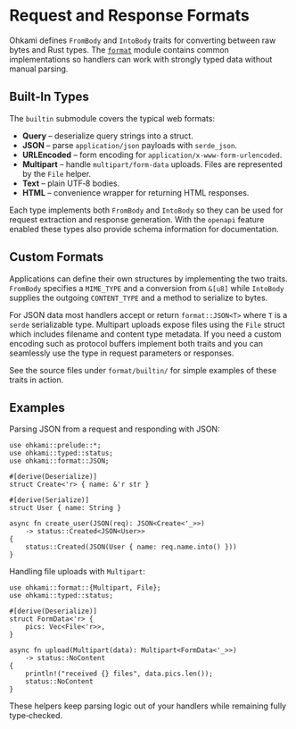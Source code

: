 # Request and Response Formats

Ohkami defines `FromBody` and `IntoBody` traits for converting between raw bytes
and Rust types.  The [`format`](../ohkami-0.24/ohkami/src/format) module contains
common implementations so handlers can work with strongly typed data without
manual parsing.

## Built‑In Types

The `builtin` submodule covers the typical web formats:

- **Query** – deserialize query strings into a struct.
- **JSON** – parse `application/json` payloads with `serde_json`.
- **URLEncoded** – form encoding for `application/x-www-form-urlencoded`.
- **Multipart** – handle `multipart/form-data` uploads.  Files are represented by
  the `File` helper.
- **Text** – plain UTF‑8 bodies.
- **HTML** – convenience wrapper for returning HTML responses.

Each type implements both `FromBody` and `IntoBody` so they can be used for
request extraction and response generation.  With the `openapi` feature enabled
these types also provide schema information for documentation.

## Custom Formats

Applications can define their own structures by implementing the two traits.
`FromBody` specifies a `MIME_TYPE` and a conversion from `&[u8]` while
`IntoBody` supplies the outgoing `CONTENT_TYPE` and a method to serialize to
bytes.

For JSON data most handlers accept or return `format::JSON<T>` where `T` is a
`serde` serializable type.  Multipart uploads expose files using the `File`
struct which includes filename and content type metadata.  If you need a custom
encoding such as protocol buffers implement both traits and you can seamlessly
use the type in request parameters or responses.

See the source files under `format/builtin/` for simple examples of these
traits in action.





## Examples

Parsing JSON from a request and responding with JSON:

```rust,no_run
use ohkami::prelude::*;
use ohkami::typed::status;
use ohkami::format::JSON;

#[derive(Deserialize)]
struct Create<'r> { name: &'r str }

#[derive(Serialize)]
struct User { name: String }

async fn create_user(JSON(req): JSON<Create<'_>>)
    -> status::Created<JSON<User>>
{
    status::Created(JSON(User { name: req.name.into() }))
}
```

Handling file uploads with `Multipart`:

```rust,no_run
use ohkami::format::{Multipart, File};
use ohkami::typed::status;

#[derive(Deserialize)]
struct FormData<'r> {
    pics: Vec<File<'r>>,
}

async fn upload(Multipart(data): Multipart<FormData<'_>>)
    -> status::NoContent
{
    println!("received {} files", data.pics.len());
    status::NoContent
}
```

These helpers keep parsing logic out of your handlers while remaining
fully type‑checked.

